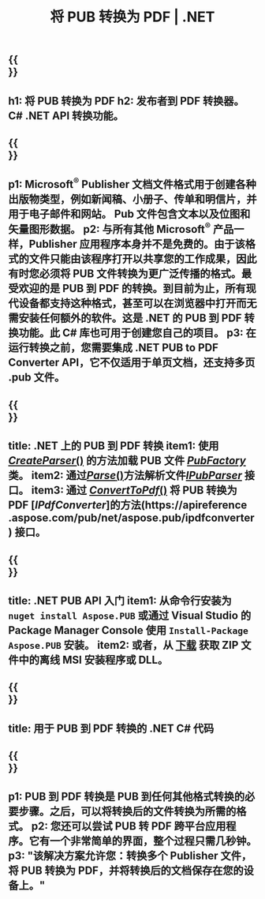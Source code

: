 ﻿---
translation: true
template: /_templates/conversion-child-net.md
title: 将 PUB 转换为 PDF | .NET
description: 在 Windows、Linux 和 Mac OS X 上使用 .NET API 将 PUB 转换为 PDF。发布者转换功能可轻松集成到您自己的解决方案中。
url: /net/conversion/pub-to-pdf/
metakeywords: pub to pdf net, pub to pdf net, pub to pdf c#转换器, pub to pdf c#, pub to pdf c#
family: pub
platformtag: net
feature: conversion
---

{{<section banner>}}
---
h1: 将 PUB 转换为 PDF
h2: 发布者到 PDF 转换器。 С# .NET API 转换功能。
---

{{<section overview>}}
---
p1: Microsoft<sup>®</sup> Publisher 文档文件格式用于创建各种出版物类型，例如新闻稿、小册子、传单和明信片，并用于电子邮件和网站。 Pub 文件包含文本以及位图和矢量图形数据。
p2: 与所有其他 Microsoft<sup>®</sup> 产品一样，Publisher 应用程序本身并不是免费的。由于该格式的文件只能由该程序打开以共享您的工作成果，因此有时您必须将 PUB 文件转换为更广泛传播的格式。最受欢迎的是 PUB 到 PDF 的转换。到目前为止，所有现代设备都支持这种格式，甚至可以在浏览器中打开而无需安装任何额外的软件。这是 .NET 的 PUB 到 PDF 转换功能。此 C# 库也可用于创建您自己的项目。
p3: 在运行转换之前，您需要集成 .NET PUB to PDF Converter API，它不仅适用于单页文档，还支持多页 .pub 文件。
---

{{<section feature1>}}
---
title: .NET 上的 PUB 到 PDF 转换
item1: 使用 [*CreateParser*()](https://reference.aspose.com/pub/net/aspose.pub/pubfactory/methods/createparser/index) 的方法加载 PUB 文件 [*PubFactory*](https://reference.aspose.com/pub/net/aspose.pub/pubfactory/) 类。
item2: 通过[*Parse*()](https://reference.aspose.com/pub/net/aspose.pub/ipubparser/methods/parse)方法解析文件[*IPubParser*](https://reference.aspose.com/pub/net/aspose.pub/ipubparser/) 接口。
item3: 通过 [*ConvertToPdf*()](https://reference.aspose.com/pub/net/aspose.pub/ipdfconverter/methods/converttopdf) 将 PUB 转换为 PDF [*IPdfConverter*]的方法(https://apireference .aspose.com/pub/net/aspose.pub/ipdfconverter) 接口。
---

{{<section feature2>}}
---
title: .NET PUB API 入门
item1: 从命令行安装为 ```nuget install Aspose.PUB``` 或通过 Visual Studio 的 Package Manager Console 使用 ```Install-Package Aspose.PUB``` 安装。
item2: 或者，从 [下载](https://releases.aspose.com/pub/net/) 获取 ZIP 文件中的离线 MSI 安装程序或 DLL。
---

{{<section codeexample>}}
---
title: 用于 PUB 到 PDF 转换的 .NET C# 代码
---

{{<section summary>}}
---
p1: PUB 到 PDF 转换是 PUB 到任何其他格式转换的必要步骤。之后，可以将转换后的文件转换为所需的格式。
p2: 您还可以尝试 PUB 转 PDF 跨平台应用程序。它有一个非常简单的界面，整个过程只需几秒钟。
p3: "该解决方案允许您：转换多个 Publisher 文件，将 PUB 转换为 PDF，并将转换后的文档保存在您的设备上。"
---
